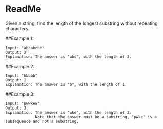 # ReadMe

Given a string, find the length of the longest substring without repeating characters.

##Example 1:
```
Input: "abcabcbb"
Output: 3 
Explanation: The answer is "abc", with the length of 3. 
```
##Example 2:
```
Input: "bbbbb"
Output: 1
Explanation: The answer is "b", with the length of 1.
```
##Example 3:
```
Input: "pwwkew"
Output: 3
Explanation: The answer is "wke", with the length of 3. 
             Note that the answer must be a substring, "pwke" is a subsequence and not a substring.
```